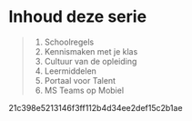 # Inhoud deze serie

> 1. Schoolregels
> 2. Kennismaken met je klas
> 3. Cultuur van de opleiding
> 4. Leermiddelen
> 5. Portaal voor Talent
> 6. MS Teams op Mobiel

<!-- DIT COMMENTAAR LATEN STAAN AUB -->
<!-- eagle ref: 32142344 --->

21c398e5213146f3ff112b4d34ee2def15c2b1ae
